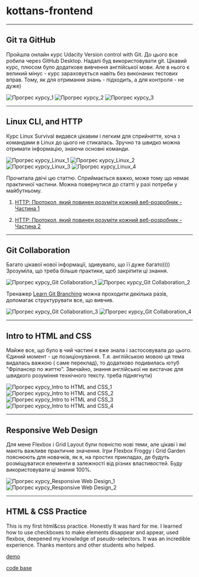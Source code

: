 # kottans-frontend
_______
## Git та GitHub
Пройшла онлайн курс Udaсity Version сontrol with Git. До цього все робила через GitHub Desktop. Надалі буд використовувати git.
Цікавий курс, плюсом було додаткове вивчення англійської мови. Але в нього є великий мінус - курс зараховується навіть без виконаних тестових вправ.
Тому, як для отримання знань - підходить, а для контроля - не дуже)

![Прогрес курсу_1](images/image1.jpg)
![Прогрес курсу_2](images/image2.jpg)
![Прогрес курсу_3](images/image3.jpg)
_______

## Linux CLI, and HTTP
Курс Linux Survival видався цікавим і легким для сприйняття, хоча з командами в Linux
до цього не стикалась. Зручно та швидко можна отримати інформацію, знаючи основні команди. 

![Прогрес курсу_Linux_1](task_linux_cli/photo1.jpg)
![Прогрес курсу_Linux_2](task_linux_cli/photo2.jpg)
![Прогрес курсу_Linux_3](task_linux_cli/photo3.jpg)
![Прогрес курсу_Linux_4](task_linux_cli/photo4.jpg)

Прочитала двічі цю статтю. Cприймається важко, може  тому що немає практичної частини. Можна повернутися до статті у разі потреби у майбутньому. 

1. [HTTP: Протокол, який повинен розуміти кожний веб-розробник - Частина 1](https://code.tutsplus.com/uk/tutorials/http-the-protocol-every-web-developer-must-know-part-1--net-31177 "HTTP: Протокол, який повинен розуміти кожний веб-розробник - Частина 1")

2. [HTTP: Протокол, який повинен розуміти кожний веб-розробник - Частина 2](https://code.tutsplus.com/uk/tutorials/http-the-protocol-every-web-developer-must-know-part-2--net-31155 "HTTP: Протокол, який повинен розуміти кожний веб-розробник - Частина 2")
________

## Git Collaboration
Багато цікавої нової інформації, здивувало, що її дуже багато))))
Зрозуміла, що треба більше практики, щоб закріпити ці знання.

![Прогрес курсу_Git Collaboration_1](task_git_collaboration/1.jpg)
![Прогрес курсу_Git Collaboration_2](task_git_collaboration/2.jpg)

Тренажер [Learn Git Branching](https://learngitbranching.js.org/?locale=uk- "learngitbranching.js.org") можна проходити декілька разів, допомагає структурувати все, що вивчив.

![Прогрес курсу_Git Collaboration_3](task_git_collaboration/3.jpg)
![Прогрес курсу_Git Collaboration_4](task_git_collaboration/4.jpg)
_________

## Intro to HTML and CSS

Майже все, що було в чий частині я вже знала і застосовувала до цього. Єдиний момент - це позиціонування. Т.я. англійською мовою ця тема видалась важкою ( саме переклад), то додатково подивилась ютуб "Фрілансер по життю". Звичайно, знання англійської не вистачає для швидкого розуміння технічного тексту. треба піднягнути)

![Прогрес курсу_Intro to HTML and CSS_1](task_html_css_intro/1.jpg)
![Прогрес курсу_Intro to HTML and CSS_2](task_html_css_intro/2.jpg)
![Прогрес курсу_Intro to HTML and CSS_3](task_html_css_intro/3.jpg)
![Прогрес курсу_Intro to HTML and CSS_4](task_html_css_intro/4.jpg)
__________

## Responsive Web Design

Для мене Flexbox і Grid Layout були повністю нові теми, але цікаві і які мають важливе практичне значення. 
Ігри Flexbox Froggy і Grid Garden пояснюють для новачків, як я, на простих прикладах, де будуть розміщуватися елементи в залежності від різних властивостей. Буду використовувати ці знання 100%. 

![Прогрес курсу_Responsive Web Design_1](task_responsive_web_design/1.jpg)
![Прогрес курсу_Responsive Web Design_2](task_responsive_web_design/2.jpg)
___________

## HTML & CSS Practice

This is my first html&css practice. Honestly It was hard for me. I learned how to use checkboxes to make elements disappear and appear, used flexbox, deepened my knowledge of pseudo-selectors. It was an incredible experience. Thanks  mentors and other students who helped.

[demo](https://annymax.github.io/HTML-CSS-Practice/ "demo")
 
[code base](https://github.com/annymax/HTML-CSS-Practice "code base")








